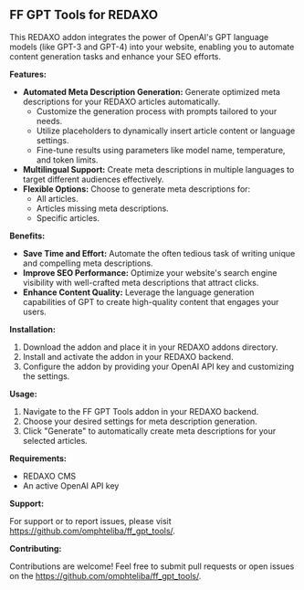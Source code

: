 ## FF GPT Tools for REDAXO

This REDAXO addon integrates the power of OpenAI's GPT language models (like GPT-3 and GPT-4) into your website, enabling you to automate content generation tasks and enhance your SEO efforts.

**Features:**

- **Automated Meta Description Generation:** Generate optimized meta descriptions for your REDAXO articles automatically.
    - Customize the generation process with prompts tailored to your needs.
    - Utilize placeholders to dynamically insert article content or language settings.
    - Fine-tune results using parameters like model name, temperature, and token limits.
- **Multilingual Support:** Create meta descriptions in multiple languages to target different audiences effectively.
- **Flexible Options:** Choose to generate meta descriptions for:
    - All articles.
    - Articles missing meta descriptions.
    - Specific articles.

**Benefits:**

- **Save Time and Effort:** Automate the often tedious task of writing unique and compelling meta descriptions.
- **Improve SEO Performance:**  Optimize your website's search engine visibility with well-crafted meta descriptions that attract clicks.
- **Enhance Content Quality:**  Leverage the language generation capabilities of GPT to create high-quality content that engages your users.

**Installation:**

1. Download the addon and place it in your REDAXO addons directory.
2. Install and activate the addon in your REDAXO backend.
3. Configure the addon by providing your OpenAI API key and customizing the settings.

**Usage:**

1. Navigate to the FF GPT Tools addon in your REDAXO backend.
2. Choose your desired settings for meta description generation.
3. Click "Generate" to automatically create meta descriptions for your selected articles.

**Requirements:**

- REDAXO CMS
- An active OpenAI API key

**Support:**

For support or to report issues, please visit https://github.com/omphteliba/ff_gpt_tools/.

**Contributing:**

Contributions are welcome! Feel free to submit pull requests or open issues on the https://github.com/omphteliba/ff_gpt_tools/.


